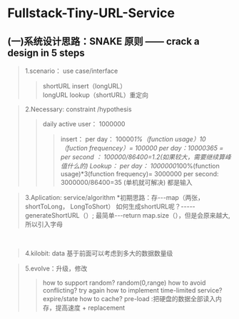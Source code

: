# Fullstack-Tiny-URL-Service

## (一)系统设计思路：SNAKE 原则 —— crack a design in 5 steps
> 1.scenario： use case/interface
>> shortURL insert（longURL）  
longURL lookup（shortURL）重定向

> 2.Necessary: constraint /hypothesis 
>> daily active user： 1000000
>>> insert：
     per day： 10000*1%（function usage）*10（fuction frequencey）= 100000
     per day：10000*365 =
     per second ： 100000/86400=1.2(如果较大，需要继续算峰值什么的)
>>> Lookup：
     per day： 1000000*100%(function usage)*3(function frequency)= 3000000
     per second: 3000000/86400=35  (单机就可解决)
    都是输入
    
> 3.Aplication: service/algorithm
 *初期思路：存---map（两张，shortToLong， LongToShort）
如何生成shortURL呢？-----generateShortURL（）; 最简单---return map.size（），但是会原来越大,所以引入字母
                                                                                         
                                                                                 
> 4.kilobit: data 基于前面可以考虑到多大的数据数量级

> 5.evolve：升级，修改
>> how to support random? random(0,range)
>> how to avoid conflicting? try again
>> how to implement time-limited service? expire/state
>> how to cache? pre-load :把硬盘的数据全部读入内存，提高速度 + replacement
